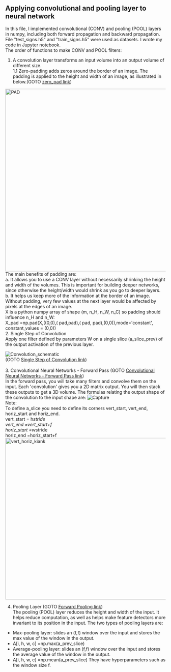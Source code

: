 ## Applying convolutional and pooling layer to neural network<br />

In this file, I implemented convolutional (CONV) and pooling (POOL) layers in numpy, including both forward propagation and backward propagation. File "test_signs.h5" and "train_signs.h5" were used as datasets. I wrote my code in Jupyter notebook.<br />
The order of functions to make CONV and POOL filters:<br />
1. A convolution layer transforms an input volume into an output volume of different size. <br />
1.1 Zero-padding adds zeros around the border of an image. The padding is applied to the height and width of an image, as illustrated in below.(GOTO [zero_pad link](https://github.com/Afsaneh-Karami/Neural-Networks-and-Deep-Learning/blob/main/Convolutional%20Neural%20Network/zero_pad)) 
<img width="574" alt="PAD" src="https://user-images.githubusercontent.com/78735911/144033668-5a135959-337a-4edd-b3cf-6f0d7e25e299.png">
 The main benefits of padding are: <br />
a. It allows you to use a CONV layer without necessarily shrinking the height and width of the volumes. This is important for building deeper networks, since otherwise the 
  height/width would shrink as you go to deeper layers.<br />   
b. It helps us keep more of the information at the border of an image. Without padding, very few values at the next layer would be affected by pixels at the edges of an image.<br /> 
 X is a python numpy array of shape (m, n_H, n_W, n_C) so padding should influence n_H and n_W:<br />  
 X_pad =np.pad(X,((0,0),( pad,pad),( pad, pad),(0,0)),mode='constant', constant_values = (0,0))<br />
2. Single Step of Convolution <br />
 Apply one filter defined by parameters W on a single slice (a_slice_prev) of the output activation 
 of the previous layer. 
 
![Convolution_schematic](https://user-images.githubusercontent.com/78735911/144194485-20728af7-df66-499c-9b6e-2c59582370d0.gif)<br />
(GOTO [Single Step of Convolution link](https://github.com/Afsaneh-Karami/Neural-Networks-and-Deep-Learning/blob/main/Convolutional%20Neural%20Network/Single%20Step%20of%20Convolution))<br /><br />
3. Convolutional Neural Networks - Forward Pass (GOTO [Convolutional Neural Networks - Forward Pass link](https://github.com/Afsaneh-Karami/Neural-Networks-and-Deep-Learning/blob/main/Convolutional%20Neural%20Network/Convolutional%20Neural%20Networks%20-%20Forward%20Pass)) <br />
In the forward pass, you will take many filters and convolve them on the input. Each 'convolution' gives you a 2D matrix output. You will then stack these outputs to get a 3D volume.
The formulas relating the output shape of the convolution to the input shape are:
![Capture](https://user-images.githubusercontent.com/78735911/144050854-c79b2fc0-f16c-4802-a8a5-de9b86e9a9be.PNG)<br />
Note:<br />
To define a_slice you need to  define its corners vert_start, vert_end, horiz_start and horiz_end.<br />
vert_start = h*stride <br />
vert_end =vert_start+f <br />
horiz_start =w*stride <br />
horiz_end =horiz_start+f <br />
<img width="508" alt="vert_horiz_kiank" src="https://user-images.githubusercontent.com/78735911/144199090-c601b9e3-c2ef-47be-a6ee-6caa3d19477c.png">

4. Pooling Layer (GOTO [Forward Pooling link](https://github.com/Afsaneh-Karami/Neural-Networks-and-Deep-Learning/blob/main/Convolutional%20Neural%20Network/Forward%20Pooling)) <br />
The pooling (POOL) layer reduces the height and width of the input. It helps reduce computation, as well as helps make feature detectors more invariant to its position in the input. The two types of pooling layers are: <br />
* Max-pooling layer: slides an (f,f) window over the input and stores the max value of the window in the output. <br />
* A[i, h, w, c] =np.max(a_prev_slice)
* Average-pooling layer: slides an (f,f) window over the input and stores the average value of the window in the output. <br />
* A[i, h, w, c] =np.mean(a_prev_slice)
They have hyperparameters such as the window size f. <br />

